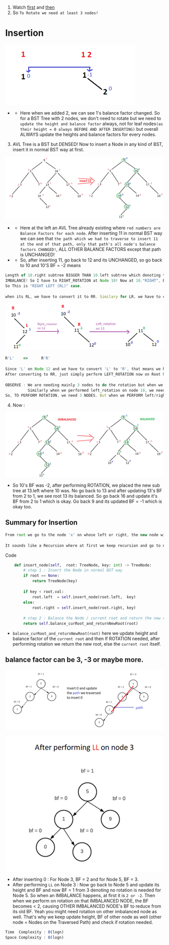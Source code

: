 1. Watch [first](https://youtu.be/jDM6_TnYIqE?si=EoVUw2AIFzvtLA3k) and [then](https://youtu.be/bBIhFbvavLk?si=zDFWoXJBNT3bXLym)
2. So `To Rotate we need at least 3 nodes!`

# Insertion

![alt text](image-1.png)

- - Here when we added 2, we can see 1's balance factor changed. So for a BST Tree with 2 nodes, we don't need to rotate but we need to `update the height and balance factor` always, not for leaf nodes`(as their height = 0 always BEFORE AND AFTER INSERTING)` but overall ALWAYS update the heights and balance factors for every nodes.
3. AVL Tree is a BST but DENSED! Now to insert a Node in any kind of BST, insert it in normal BST way at first.

![alt text](image-2.png)

- - Here at the left an AVL Tree already existing where `red numbers are Balance Factors for each node`. After inserting 11 in normal BST way we can see that `the path which we had to traverse to insert 11 at the end of that path, only that path's all node's balance factors CHANGED!`, ALL OTHER BALANCE FACTORS except that path is UNCHANGED!
- - So, after inserting 11, go back to 12 and its UNCHANGED, so go back to 10 and 10'S BF = -2 means
```js
Length of 10.right subtree BIGGER THAN 10.left subtree which denoting that I HAVE BIGGER SUBTREE AT MY "RIGHT" which causing the
IMBALANCE! So I have to RIGHT_ROTATION at Node 10! Now at 10."RIGHT", BF of 12 = 1 denoting I HAVE BIGGER SUBTREE AT MY "LEFT"..
So This is "RIGHT LEFT (RL)" case.

when its RL, we have to convert it to RR. Similary for LR, we have to convert it to LL.
```
![alt text](image-4.png)

```js
R'L'    =>      R'R'

Since 'L' on Node 12 and we have to convert 'L' to 'R', that means we have to perform 'R'IGHT_ROTATION on 12!
After converting to RR, just simply perform LEFT_ROTATION now on Root Node 10 where the BF  = -2.

OBSERVE : We are needing mainly 3 nodes to do the rotation but when we did right_rotation on 12, we needed to rotate only 12 and 11.
          Similarly when we performed left_rotation on node 10, we needed to rotate only 10 and 11.
So, TO PERFORM ROTATION, we need 3 NODES. But when we PERFORM left/right rotation, we are only needing 2 NODES.
```
4. Now :

![alt text](image-6.png)

- So 10's BF was -2, after performing ROTATION, we placed the new sub tree at 13.left where 10 was. No go back to 13 and after updating 13's BF from 2 to 1, we see root 13 its balanced. So go back 16 and update it's BF from 2 to 1 which is okay. Go back 9 and its updated BF = -1 which is okay too.

## Summary for Insertion
```js
From root we go to the node 'x' on whose left or right, the new node will be inserted. After inserting the new node at x's left or right', we update the 'height and balance factor of x', if the UPDATED_BALANCE_FACTOR is 2 or -2, we perform ROTATION on 'x', then we go back to the node which called 'x' and update its height and balance factor and perform rotation if needed and we keep doing it till the root node.

It sounds like a Recursion where at first we keep recursion and go to node 'x' and say x.left/right = new_node. Now before going back to the caller function node 'y', below 'the recursion line', we update height and balance factor of node 'x' and return the new_root(new subtree generated after rotation) if ROTATION performed, else the current node TO THE CALLEr FUNCTION node 'y'.
```

Code
```py
    def insert_node(self,  root: TreeNode, key: int) -> TreeNode:
        # step 1 : Insert the Node in normal BST way
        if root == None:
            return TreeNode(key)
        
        if key < root.val:
            root.left  = self.insert_node(root.left,  key)
        else:
            root.right = self.insert_node(root.right, key)
                                                                            # After recursion stops going further, step 2 to 4 will run.
        # step 2 : Balance the Node / current root and return the new root
        return self.balance_curRoot_and_returnNewRoot(root)
```
- `balance_curRoot_and_returnNewRoot(root)` here we update height and balance factor of the `current root` and then If ROTATION needed, after performing rotation we return the new root, else the `current root` itself.

## balance factor can be 3, -3 or maybe more.
![alt text](image-7.png)

![alt text](image-8.png)

- After inserting 0 : For Node 3, BF = 2 and for Node 5, BF = 3. 
- After performing `LL` on Node 3 : Now go back to Node 5 and update its height and BF and now BF = 1 from 3 denoting no rotation is needed for Node 5. So when an IMBALANCE happens, at first it is `2 or -2`. Then when we perform on rotation on that IMBALANCED NODE, the BF becomes < 2, causing OTHER IMBALANCED NODE's BF to reduce from its old BF. Yeah you might need rotation on other imbalanced node as well. That's why we keep update height, BF of other node as well (other node = Nodes on the Traversed Path) and check if rotation needed.

```js
Time  Complexity : O(logn)
Space Complexity : O(logn)
```